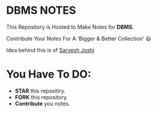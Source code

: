 # DBMS NOTES
This Repository is Hosted to Make Notes for **DBMS**.

Contribute Your Notes For A 'Bigger & Better Collection' :smiley:

Idea behind this is of [Sarvesh Joshi](https://github.com/sarveshggn)

# You Have To DO:
* **STAR** this repositiry.
* **FORK** this repository.
* **Contribute** you notes.
